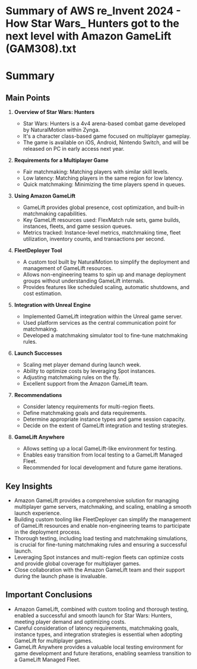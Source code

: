 # Summary of AWS re_Invent 2024 - How Star Wars_ Hunters got to the next level with Amazon GameLift (GAM308).txt

# Summary

## Main Points

1. **Overview of Star Wars: Hunters**
   - Star Wars: Hunters is a 4v4 arena-based combat game developed by NaturalMotion within Zynga.
   - It's a character class-based game focused on multiplayer gameplay.
   - The game is available on iOS, Android, Nintendo Switch, and will be released on PC in early access next year.

2. **Requirements for a Multiplayer Game**
   - Fair matchmaking: Matching players with similar skill levels.
   - Low latency: Matching players in the same region for low latency.
   - Quick matchmaking: Minimizing the time players spend in queues.

3. **Using Amazon GameLift**
   - GameLift provides global presence, cost optimization, and built-in matchmaking capabilities.
   - Key GameLift resources used: FlexMatch rule sets, game builds, instances, fleets, and game session queues.
   - Metrics tracked: Instance-level metrics, matchmaking time, fleet utilization, inventory counts, and transactions per second.

4. **FleetDeployer Tool**
   - A custom tool built by NaturalMotion to simplify the deployment and management of GameLift resources.
   - Allows non-engineering teams to spin up and manage deployment groups without understanding GameLift internals.
   - Provides features like scheduled scaling, automatic shutdowns, and cost estimation.

5. **Integration with Unreal Engine**
   - Implemented GameLift integration within the Unreal game server.
   - Used platform services as the central communication point for matchmaking.
   - Developed a matchmaking simulator tool to fine-tune matchmaking rules.

6. **Launch Successes**
   - Scaling met player demand during launch week.
   - Ability to optimize costs by leveraging Spot instances.
   - Adjusting matchmaking rules on the fly.
   - Excellent support from the Amazon GameLift team.

7. **Recommendations**
   - Consider latency requirements for multi-region fleets.
   - Define matchmaking goals and data requirements.
   - Determine appropriate instance types and game session capacity.
   - Decide on the extent of GameLift integration and testing strategies.

8. **GameLift Anywhere**
   - Allows setting up a local GameLift-like environment for testing.
   - Enables easy transition from local testing to a GameLift Managed Fleet.
   - Recommended for local development and future game iterations.

## Key Insights

- Amazon GameLift provides a comprehensive solution for managing multiplayer game servers, matchmaking, and scaling, enabling a smooth launch experience.
- Building custom tooling like FleetDeployer can simplify the management of GameLift resources and enable non-engineering teams to participate in the deployment process.
- Thorough testing, including load testing and matchmaking simulations, is crucial for fine-tuning matchmaking rules and ensuring a successful launch.
- Leveraging Spot instances and multi-region fleets can optimize costs and provide global coverage for multiplayer games.
- Close collaboration with the Amazon GameLift team and their support during the launch phase is invaluable.

## Important Conclusions

- Amazon GameLift, combined with custom tooling and thorough testing, enabled a successful and smooth launch for Star Wars: Hunters, meeting player demand and optimizing costs.
- Careful consideration of latency requirements, matchmaking goals, instance types, and integration strategies is essential when adopting GameLift for multiplayer games.
- GameLift Anywhere provides a valuable local testing environment for game development and future iterations, enabling seamless transition to a GameLift Managed Fleet.